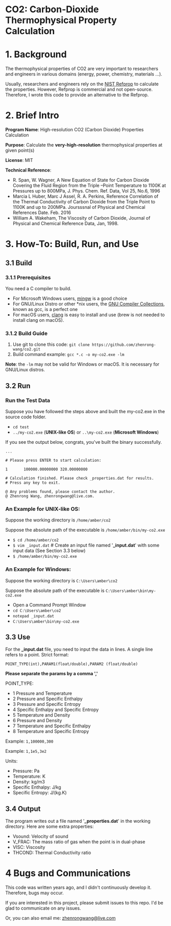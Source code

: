 # CO2: Carbon-Dioxide Thermophysical Property Calculation

# 1. Background

The thermophysical properties of CO2 are very important to researchers and engineers in various domains (energy, power, chemistry, materials ...).

Usually, researchers and engineers rely on the [NIST Refprop](https://www.nist.gov/srd/refprop) to calculate the properties. However, Refprop is commercial and not open-source. Therefore, I wrote this code to provide an alternative to the Refprop.

# 2. Brief Intro

**Program Name**: High-resolution CO2 (Carbon Dioxide) Properties Calculation

**Purpose**: Calculate the **very-high-resolution** thermophysical properties at given point(s)

**License**: MIT

**Technical Reference**:

- R. Span, W. Wagner, A New Equation of State for Carbon Dioxide Covering the Fluid Region from the Triple –Point Temperature to 1100K at Pressures up to 800MPa, J. Phys. Chem. Ref. Data, Vol 25, No.6, 1996
- Marcia L Huber, Marc J Assel, R. A. Perkins, Reference Correlation of the Thermal Conductivity of Carbon Dioxide from the Triple Point to 1100K and up to 200MPa. Joursssnal of Physical and Chemical References Date. Feb. 2016
- William A. Wakeham, The Viscosity of Carbon Dioxide, Journal of Physical and Chemical Reference Data, Jan, 1998.

# 3. How-To: Build, Run, and Use

## 3.1 Build

### 3.1.1 Prerequisites

You need a C compiler to build. 

- For Microsoft Windows users, [mingw](https://sourceforge.net/projects/mingw/) is a good choice
- For GNU/Linux Distro or other *nix users, the [GNU Compiler Collections](https://gcc.gnu.org/), known as gcc, is a perfect one
- For macOS users, [clang](https://clang.llvm.org/) is easy to install and use (brew is not needed to install clang on macOS).

### 3.1.2 Build Guide

1. Use git to clone this code: `git clone https://github.com/zhenrong-wang/co2.git`
2. Build command example: `gcc *.c -o my-co2.exe -lm`

**Note**: the `-lm` may not be valid for Windows or macOS. It is necessary for GNU/Linux distros.

## 3.2 Run

### Run the Test Data

Suppose you have followed the steps above and built the my-co2.exe in the source code folder.

- `cd test`
- `../my-co2.exe` (**UNIX-like OS**) or `..\my-co2.exe` (**Microsoft Windows**)

If you see the output below, congrats, you've built the binary successfully.

    ...

    # Please press ENTER to start calculation:

    1       100000.00000000 320.00000000

    # Calculation finished. Please check _properties.dat for results.
    # Press any key to exit.

    @ Any problems found, please contact the author.
    @ Zhenrong Wang, zhenrongwang@live.com.

### An Example for UNIX-like OS:

Suppose the working directory is `/home/amber/co2`

Suppose the absolute path of the executable is `/home/amber/bin/my-co2.exe`

- `$ cd /home/amber/co2`
- `$ vim _input.dat` # Create an input file named '**_input.dat**' with some input data (See Section 3.3 below)
- `$ /home/amber/bin/my-co2.exe`

### An Example for Windows:

Suppose the working directory is `C:\Users\amber\co2`

Suppose the absolute path of the executable is `C:\Users\amber\bin\my-co2.exe`

- Open a Command Prompt Window
- `cd C:\Users\amber\co2`
- `notepad _input.dat`
- `C:\Users\amber\bin\my-co2.exe`

## 3.3 Use

For the **_input.dat** file, you need to input the data in lines. A single line refers to a point. Strict format:

`POINT_TYPE(int),PARAM1(float/double),PARAM2 (float/double)` 

**Please separate the params by a comma ','**

POINT_TYPE: 

- 1 Pressure and Temperature
- 2 Pressure and Specific Enthalpy
- 3 Pressure and Specific Entropy
- 4 Specific Enthalpy and Specific Entropy
- 5 Temperature and Density
- 6 Pressure and Density
- 7 Temperature and Specific Enthalpy
- 8 Temperature and Specific Entropy

Example: `1,100000,300`

Example: `1,1e5,3e2`

Units:

- Pressure: Pa
- Temperature: K
- Density: kg/m3
- Specific Enthalpy: J/kg
- Specific Entropy: J/(kg.K)

## 3.4 Output

The program writes out a file named '**_properties.dat**' in the working directory. Here are some extra properties:

- Vsound: Velocity of sound
- V_FRAC: The mass ratio of gas when the point is in dual-phase
- VISC: Viscosity
- THCOND: Thermal Conductivity ratio

# 4 Bugs and Communications

This code was written years ago, and I didn't continuously develop it. Therefore, bugs may occur. 

If you are interested in this project, please submit issues to this repo. I'd be glad to communicate on any issues.

Or, you can also email me: zhenrongwang@live.com

